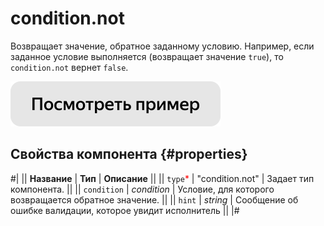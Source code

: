# condition.not

Возвращает значение, обратное заданному условию. Например, если заданное условие выполняется (возвращает значение `true`), то
`condition.not` вернет `false`.

[![](../_images/buttons/view-example.svg)](https://clck.ru/QMahR)

## Свойства компонента {#properties}

#|
|| **Название** | **Тип** | **Описание** ||
|| `type`<span style="color: red">\*</span> | "condition.not" | Задает тип компонента. ||
|| `condition` | _condition_ | Условие, для которого возвращается обратное значение. ||
|| `hint` | _string_ | Сообщение об ошибке валидации, которое увидит исполнитель ||
|#
